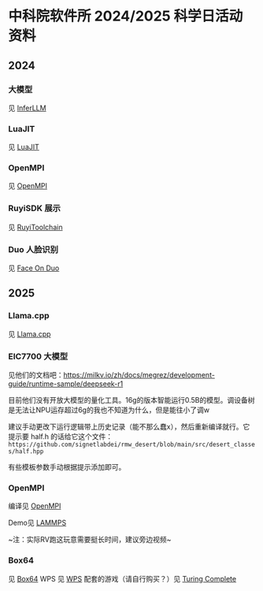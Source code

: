 # 中科院软件所 2024/2025 科学日活动资料

## 2024

### 大模型

见 [InferLLM](./InferLLM/README.md)

### LuaJIT

见 [LuaJIT](./LuaJIT/README.md)

### OpenMPI

见 [OpenMPI](./OpenMPI/README.md)

### RuyiSDK 展示

见 [RuyiToolchain](./RuyiToolchain/README.md)

### Duo 人脸识别
 
见 [Face On Duo](./FaceOnDuo/README.md)

## 2025

### Llama.cpp

见 [Llama.cpp](./LlamaCpp/README.md)

### EIC7700 大模型

见他们的文档吧：https://milkv.io/zh/docs/megrez/development-guide/runtime-sample/deepseek-r1

目前他们没有开放大模型的量化工具。16g的版本智能运行0.5B的模型。调设备树是无法让NPU运存超过6g的我也不知道为什么，但是能往小了调w

建议手动更改下运行逻辑带上历史记录（能不那么蠢x），然后重新编译就行。它提示要 half.h 的话给它这个文件：`https://github.com/signetlabdei/rmw_desert/blob/main/src/desert_classes/half.hpp`

有些模板参数手动根据提示添加即可。

### OpenMPI

编译见 [OpenMPI](./OpenMPI/README.md)

Demo见 [LAMMPS](https://github.com/Arielfoever/Work-PLCT/tree/master/show)

~注：实际RV跑这玩意需要挺长时间，建议旁边视频~

### Box64

见 [Box64](./Box64/README.md)
WPS 见 [WPS](./Box64/WPS.md)
配套的游戏（请自行购买？）见 [Turing Complete](./Box64/TuringComplete.md)